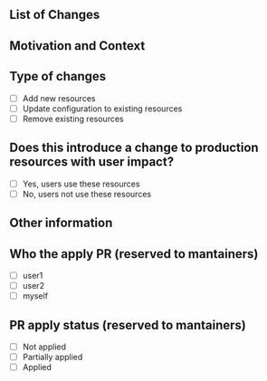 <!--- Please always add a PR description as if nobody knows anything about the context these changes come from. -->
<!--- Even if we are all from our internal team, we may not be on the same page. -->
<!--- Write this PR as you were contributing to a public OSS project, where nobody knows you and you have to earn their trust. -->
<!--- This will improve our projects in the long run! Thanks. -->

## List of Changes

<!--- Describe your changes in detail -->

## Motivation and Context

<!--- Why is this change required? What problem does it solve? -->

## Type of changes

- [ ] Add new resources
- [ ] Update configuration to existing resources
- [ ] Remove existing resources

## Does this introduce a change to production resources with user impact?

- [ ] Yes, users use these resources
- [ ] No, users not use these resources

## Other information

<!-- Any other information that is important to this PR such as screenshots of how the component looks before and after the change. -->

## Who the apply PR (reserved to mantainers)

<!--- Who will help you to apply this PR -->

- [ ] user1
- [ ] user2
- [ ] myself

## PR apply status (reserved to mantainers)

<!--- PR apply status -->

- [ ] Not applied
- [ ] Partially applied
- [ ] Applied
